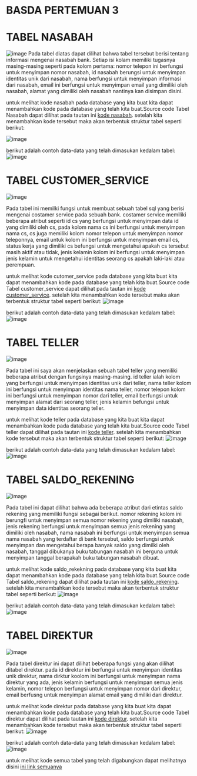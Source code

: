 # BASDA PERTEMUAN 3
# TABEL NASABAH 
![image](https://github.com/Mezi24/BASDA/assets/131523143/07eb5f5d-c328-4775-a4cf-067b6ca9c6fc)
Pada tabel diatas dapat dilihat bahwa tabel tersebut berisi tentang informasi mengenai nasabah bank. Setiap isi
kolam memiliki tugasnya masing-masing seperti pada kolom pertama: nomor telepon ini berfungsi untuk menyimpan nomor
nasabah, id nasabah berungsi untuk menyimpan identitas unik dari nasabah, nama berfungsi untuk menyimpan informasi dari nasabah,
email ini berfungsi untuk menyimpan email yang dimiliki oleh nasabah, alamat yang dimiliki oleh nasabah nantinya kan disimpan disini.

untuk melihat kode nasabah pada database yang kita buat kita dapat menambahkan kode pada database yang telah kita buat.Source code Tabel Nasabah dapat dilihat pada tautan ini [kode nasabah](nasabah.sql). setelah kita menambahkan kode tersebut maka akan terbentuk struktur tabel seperti berikut:

![image](https://github.com/Mezi24/BASDA/assets/131523143/d43f2a3c-25e2-4a27-ac53-fac171753b82)

berikut adalah contoh data-data yang telah dimasukan kedalam tabel:
![image](https://github.com/Mezi24/BASDA/assets/131523143/6c344091-8c90-48b9-9601-85cf85957c7c)

# TABEL CUSTOMER_SERVICE
![image](https://github.com/Mezi24/BASDA/assets/131523143/05c64279-ce82-48ed-8c74-98761ab40311)

Pada tabel ini memilki fungsi untuk membuat sebuah tabel sql yang berisi mengenai costamer service pada sebuah bank. 
costamer service memiliki beberapa atribut seperti id cs yang berfungsi untuk menyimpan data id yang dimiliki oleh cs, pada kolom nama cs ini berfungsi untuk menyimpan nama cs, cs juga memiliki kolom nomor telepon untuk menyimpan nomor teleponnya, email untuk kolom ini berfungsi untuk menyimpan email cs, status kerja yang dimiliki cs befungsi untuk mengetahui apakah cs tersebut masih aktif atau tidak, jenis kelamin kolom ini berfungsi untuk menyimpan jenis kelamin untuk mengetahui identitas seorang cs apakah laki-laki atau perempuan.

untuk melihat kode cutomer_service pada database yang kita buat kita dapat menambahkan kode pada database yang telah kita buat.Source code Tabel customer_service dapat dilihat pada tautan ini [kode customer_service](customer_service.sql). setelah kita menambahkan kode tersebut maka akan terbentuk struktur tabel seperti berikut:
![image](https://github.com/Mezi24/BASDA/assets/131523143/fc7d1534-cdb7-43c1-b508-cc89d6ec6a91)

berikut adalah contoh data-data yang telah dimasukan kedalam tabel:
![image](https://github.com/Mezi24/BASDA/assets/131523143/3b65f0c1-493a-46bb-89cf-eaf3eb6814ba)

# TABEL TELLER
![image](https://github.com/Mezi24/BASDA/assets/131523143/98879ff0-3bd7-4917-8222-bb7ed895fe0e)

Pada tabel ini saya akan menjelaskan sebuah tabel teller yang memiliki beberapa atribut dengan fungsinya masing-masing. 
id teller ialah kolom yang berfungsi untuk menyimpan identitas unik dari teller, nama teller kolom ini berfungsi untuk menyimpan identitas nama teller, 
nomor telepon kolom ini berfungsi untuk menyimpan nomor dari teller, email berfungsi untuk menyimpan alamat dari seorang teller, jenis kelamin befungsi untuk menyimpan data identitas seorang teller.

untuk melihat kode teller pada database yang kita buat kita dapat menambahkan kode pada database yang telah kita buat.Source code Tabel teller dapat dilihat pada tautan ini  [kode teller](teller.sql). setelah kita menambahkan kode tersebut maka akan terbentuk struktur tabel seperti berikut:
![image](https://github.com/Mezi24/BASDA/assets/131523143/7fc6e49f-a9e0-4826-abf8-2e28570f28bb)

berikut adalah contoh data-data yang telah dimasukan kedalam tabel:
![image](https://github.com/Mezi24/BASDA/assets/131523143/a896478c-c790-429a-9117-bb5a08963e0a)

# TABEL SALDO_REKENING
![image](https://github.com/Mezi24/BASDA/assets/131523143/2c18be58-d0e0-441e-8925-b63c66ba949d)

Pada tabel ini dapat dilihat bahwa ada beberapa atribut dari etintas saldo rekening yang memiliki fungsi sebagai berikut.
nomor rekening kolom ini berungfi untuk menyimpan semua nomor rekening yang dimiliki nasabah, jenis rekening berfungsi untuk menyimpan semua jenis rekening yang dimiliki oleh nasabah, nama nasabah ini berfungsi untuk menyimpan semua nama nasabah yang terdaftar di bank tersebut, saldo berfungsi untuk menyimpan dan mengetahui berapa banyak saldo yang dimilki oleh nasabah, tanggal dibukanya buku tabungan nasabah ini berguna untuk menyimpan tanggal berapakah buku tabungan nasabah dibuat.

untuk melihat kode saldo_rekekning pada database yang kita buat kita dapat menambahkan kode pada database yang telah kita buat.Source code Tabel saldo_rekening dapat dilihat pada tautan ini  [kode saldo_rekening](saldo_rekening.sql). setelah kita menambahkan kode tersebut maka akan terbentuk struktur tabel seperti berikut:
![image](https://github.com/Mezi24/BASDA/assets/131523143/135f15e6-fcb5-4a57-a57f-8752afbca5c6)

berikut adalah contoh data-data yang telah dimasukan kedalam tabel:
![image](https://github.com/Mezi24/BASDA/assets/131523143/5ee781e7-7e25-4cfe-9f9e-84434fbb1e0f)

# TABEL DiREKTUR
![image](https://github.com/Mezi24/BASDA/assets/131523143/cda38a7d-617d-468c-a6a2-589ccd95d0bb)

Pada tabel direktur ini dapat dilihat beberapa fungsi yang akan dilihat ditabel direktur. pada id direktur ini berfungsi untuk menyimpan identitas unik direktur, nama dirktur koolom ini berfungsi untuk menyimpan nama direktur yang ada, jenis kelamin berfungsi untuk menyimpan semua jenis kelamin, nomor telepon berfungsi untuk menyimpan nomor dari direktur, email berfusng untuk menyimpan alamat email yang dimiliki dari direktur.

untuk melihat kode direktur pada database yang kita buat kita dapat menambahkan kode pada database yang telah kita buat.Source code Tabel direktur dapat dilihat pada tautan ini  [kode direktur](direktur.sql). setelah kita menambahkan kode tersebut maka akan terbentuk struktur tabel seperti berikut:
![image](https://github.com/Mezi24/BASDA/assets/131523143/5fe5429d-c6f5-4551-b46a-ff071cf99dc2)

berikut adalah contoh data-data yang telah dimasukan kedalam tabel:
![image](https://github.com/Mezi24/BASDA/assets/131523143/8ce16487-8d68-4ff7-89f3-0efd1180803c)

untuk melihat kode semua tabel yang telah digabungkan dapat melihatnya disini [ini link semuanya](nasabah_bank.sql)
